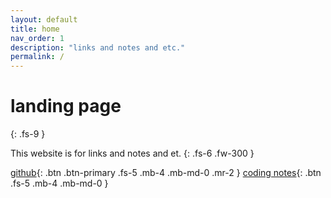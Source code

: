 ```yaml
---
layout: default
title: home
nav_order: 1
description: "links and notes and etc."
permalink: /
---
```


# landing page
{: .fs-9 }

This website is for links and notes and et.
{: .fs-6 .fw-300 }

[github](/hello-world/content/github/Github/){: .btn .btn-primary .fs-5 .mb-4 .mb-md-0 .mr-2 } [coding notes](/hello-world/content/codesnippets/python/){: .btn .fs-5 .mb-4 .mb-md-0 }
